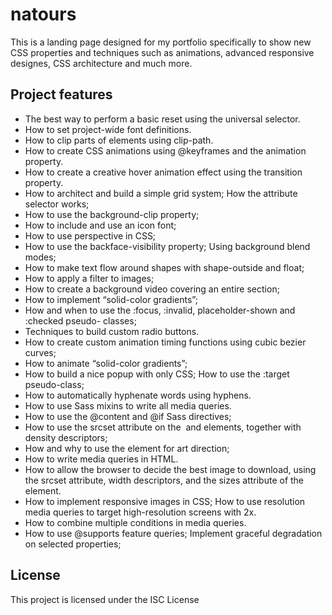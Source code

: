 # natours

This is a landing page designed for my portfolio specifically to show new CSS properties and techniques such as animations, advanced responsive designes, CSS architecture and much more.

## Project features

- The best way to perform a basic reset using the universal selector.
- How to set project-wide font definitions.
- How to clip parts of elements using clip-path.
- How to create CSS animations using @keyframes and the animation property.
- How to create a creative hover animation effect using the transition property.
- How to architect and build a simple grid system; How the attribute selector works;
- How to use the background-clip property;
- How to include and use an icon font;
- How to use perspective in CSS;
- How to use the backface-visibility property; Using background blend modes;
- How to make text flow around shapes with shape-outside and float;
- How to apply a filter to images;
- How to create a background video covering an
  entire section;
- How to implement “solid-color gradients”;
- How and when to use the :focus, :invalid, placeholder-shown and :checked pseudo- classes;
- Techniques to build custom radio buttons.
- How to create custom animation timing functions using cubic bezier curves;
- How to animate “solid-color gradients”;
- How to build a nice popup with only CSS; How to use the :target pseudo-class;
- How to automatically hyphenate words using hyphens.
- How to use Sass mixins to write all media queries.
- How to use the @content and @if Sass directives;
- How to use the srcset attribute on the <img> and <source> elements, together with density descriptors;
- How and why to use the <picture> element for art direction;
- How to write media queries in HTML.
- How to allow the browser to decide the best image to download, using the srcset attribute, width descriptors, and the           sizes attribute of the <img> element.
- How to implement responsive images in CSS; How to use resolution media queries to target
high-resolution screens with 2x.
- How to combine multiple conditions in media queries.
- How to use @supports feature queries; Implement graceful degradation on selected
properties;

## License

This project is licensed under the ISC License
